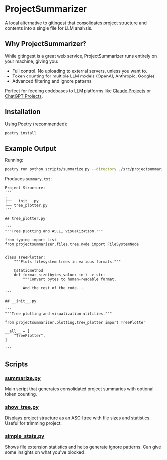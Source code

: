 # ProjectSummarizer

A local alternative to [gitingest](https://gitingest.com/) that consolidates project structure and contents into a single file for LLM analysis.

## Why ProjectSummarizer?

While gitingest is a great web service, ProjectSummarizer runs entirely on your machine, giving you:
- Full control. No uploading to external servers, unless you want to.
- Token counting for multiple LLM models (OpenAI, Anthropic, Google)
- Advanced filtering and ignore patterns

Perfect for feeding codebases to LLM platforms like [Claude Projects](https://claude.ai/projects) or [ChatGPT Projects](https://chatgpt.com).

## Installation

Using Poetry (recommended):
```bash
poetry install
```

## Example Output

Running:
```bash
poetry run python scripts/summarize.py --directory ./src/projectsummarizer/plotting/
```

Produces `summary.txt`:
```
Project Structure:
'''
.
├── __init__.py
└── tree_plotter.py
'''

## tree_plotter.py

'''
"""Tree plotting and ASCII visualization."""

from typing import List
from projectsummarizer.files.tree.node import FileSystemNode


class TreePlotter:
    """Plots filesystem trees in various formats."""

    @staticmethod
    def format_size(bytes_value: int) -> str:
        """Convert bytes to human-readable format.
        
        And the rest of the code... 
'''

## __init__.py

'''
"""Tree plotting and visualization utilities."""

from projectsummarizer.plotting.tree_plotter import TreePlotter

__all__ = [
    "TreePlotter",
]

'''
```

## Scripts

### [summarize.py](docs/summarize.md)
Main script that generates consolidated project summaries with optional token counting.

### [show_tree.py](docs/show_tree.md)
Displays project structure as an ASCII tree with file sizes and statistics. Useful for trimming project.

### [simple_stats.py](docs/simple_stats.md)
Shows file extension statistics and helps generate ignore patterns. Can give some insights on what you've blocked.
